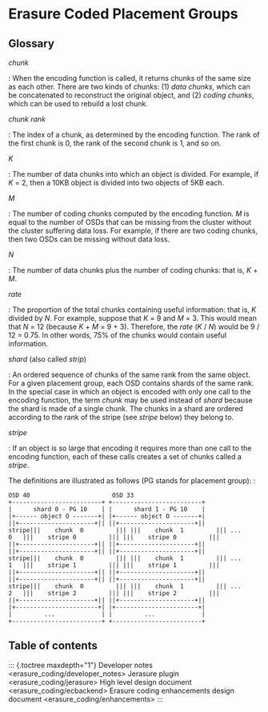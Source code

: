 # Erasure Coded Placement Groups

## Glossary

*chunk*

:   When the encoding function is called, it returns chunks of the same
    size as each other. There are two kinds of chunks: (1) *data
    chunks*, which can be concatenated to reconstruct the original
    object, and (2) *coding chunks*, which can be used to rebuild a lost
    chunk.

*chunk rank*

:   The index of a chunk, as determined by the encoding function. The
    rank of the first chunk is 0, the rank of the second chunk is 1, and
    so on.

*K*

:   The number of data chunks into which an object is divided. For
    example, if *K* = 2, then a 10KB object is divided into two objects
    of 5KB each.

*M*

:   The number of coding chunks computed by the encoding function. *M*
    is equal to the number of OSDs that can be missing from the cluster
    without the cluster suffering data loss. For example, if there are
    two coding chunks, then two OSDs can be missing without data loss.

*N*

:   The number of data chunks plus the number of coding chunks: that is,
    *K* + *M*.

*rate*

:   The proportion of the total chunks containing useful information:
    that is, *K* divided by *N*. For example, suppose that *K* = 9 and
    *M* = 3. This would mean that *N* = 12 (because *K* + *M* = 9 + 3).
    Therefore, the *rate* (*K* / *N*) would be 9 / 12 = 0.75. In other
    words, 75% of the chunks would contain useful information.

*shard* (also called *strip*)

:   An ordered sequence of chunks of the same rank from the same object.
    For a given placement group, each OSD contains shards of the same
    rank. In the special case in which an object is encoded with only
    one call to the encoding function, the term *chunk* may be used
    instead of *shard* because the shard is made of a single chunk. The
    chunks in a shard are ordered according to the rank of the stripe
    (see *stripe* below) they belong to.

*stripe*

:   If an object is so large that encoding it requires more than one
    call to the encoding function, each of these calls creates a set of
    chunks called a *stripe*.

The definitions are illustrated as follows (PG stands for placement
group): :

    OSD 40                       OSD 33
    +-------------------------+ +-------------------------+
    |      shard 0 - PG 10    | |      shard 1 - PG 10    |
    |+------ object O -------+| |+------ object O -------+|
    ||+---------------------+|| ||+---------------------+||
    stripe|||    chunk  0         ||| |||    chunk  1         ||| ...
    0   |||    stripe 0         ||| |||    stripe 0         ||| 
    ||+---------------------+|| ||+---------------------+||
    ||+---------------------+|| ||+---------------------+||
    stripe|||    chunk  0         ||| |||    chunk  1         ||| ...
    1   |||    stripe 1         ||| |||    stripe 1         |||
    ||+---------------------+|| ||+---------------------+||
    ||+---------------------+|| ||+---------------------+||
    stripe|||    chunk  0         ||| |||    chunk  1         ||| ...
    2   |||    stripe 2         ||| |||    stripe 2         |||
    ||+---------------------+|| ||+---------------------+||
    |+-----------------------+| |+-----------------------+|
    |         ...             | |         ...             |
    +-------------------------+ +-------------------------+

## Table of contents

::: {.toctree maxdepth="1"}
Developer notes \<erasure_coding/developer_notes\> Jerasure plugin
\<erasure_coding/jerasure\> High level design document
\<erasure_coding/ecbackend\> Erasure coding enhancements design document
\<erasure_coding/enhancements\>
:::
